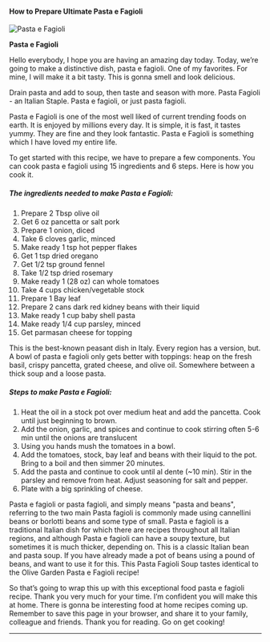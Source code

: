             

#### How to Prepare Ultimate Pasta e Fagioli

![Pasta e Fagioli](https://img-global.cpcdn.com/recipes/9bc148b7d282852f/751x532cq70/pasta-e-fagioli-recipe-main-photo.jpg)

**Pasta e Fagioli**

Hello everybody, I hope you are having an amazing day today. Today, we’re going to make a distinctive dish, pasta e fagioli. One of my favorites. For mine, I will make it a bit tasty. This is gonna smell and look delicious.

Drain pasta and add to soup, then taste and season with more. Pasta Fagioli - an Italian Staple. Pasta e fagioli, or just pasta fagioli.

Pasta e Fagioli is one of the most well liked of current trending foods on earth. It is enjoyed by millions every day. It is simple, it is fast, it tastes yummy. They are fine and they look fantastic. Pasta e Fagioli is something which I have loved my entire life.

To get started with this recipe, we have to prepare a few components. You can cook pasta e fagioli using 15 ingredients and 6 steps. Here is how you cook it.

##### The ingredients needed to make Pasta e Fagioli:

1.  Prepare 2 Tbsp olive oil
2.  Get 6 oz pancetta or salt pork
3.  Prepare 1 onion, diced
4.  Take 6 cloves garlic, minced
5.  Make ready 1 tsp hot pepper flakes
6.  Get 1 tsp dried oregano
7.  Get 1/2 tsp ground fennel
8.  Take 1/2 tsp dried rosemary
9.  Make ready 1 (28 oz) can whole tomatoes
10.  Take 4 cups chicken/vegetable stock
11.  Prepare 1 Bay leaf
12.  Prepare 2 cans dark red kidney beans with their liquid
13.  Make ready 1 cup baby shell pasta
14.  Make ready 1/4 cup parsley, minced
15.  Get parmasan cheese for topping

This is the best-known peasant dish in Italy. Every region has a version, but. A bowl of pasta e fagioli only gets better with toppings: heap on the fresh basil, crispy pancetta, grated cheese, and olive oil. Somewhere between a thick soup and a loose pasta.

##### Steps to make Pasta e Fagioli:

1.  Heat the oil in a stock pot over medium heat and add the pancetta. Cook until just beginning to brown.
2.  Add the onion, garlic, and spices and continue to cook stirring often 5-6 min until the onions are translucent
3.  Using you hands mush the tomatoes in a bowl.
4.  Add the tomatoes, stock, bay leaf and beans with their liquid to the pot. Bring to a boil and then simmer 20 minutes.
5.  Add the pasta and continue to cook until al dente (~10 min). Stir in the parsley and remove from heat. Adjust seasoning for salt and pepper.
6.  Plate with a big sprinkling of cheese.

Pasta e fagioli or pasta fagioli, and simply means "pasta and beans", referring to the two main Pasta fagioli is commonly made using cannellini beans or borlotti beans and some type of small. Pasta e fagioli is a traditional Italian dish for which there are recipes throughout all Italian regions, and although Pasta e fagioli can have a soupy texture, but sometimes it is much thicker, depending on. This is a classic Italian bean and pasta soup. If you have already made a pot of beans using a pound of beans, and want to use it for this. This Pasta Fagioli Soup tastes identical to the Olive Garden Pasta e Fagioli recipe!

So that’s going to wrap this up with this exceptional food pasta e fagioli recipe. Thank you very much for your time. I’m confident you will make this at home. There is gonna be interesting food at home recipes coming up. Remember to save this page in your browser, and share it to your family, colleague and friends. Thank you for reading. Go on get cooking!

* * *